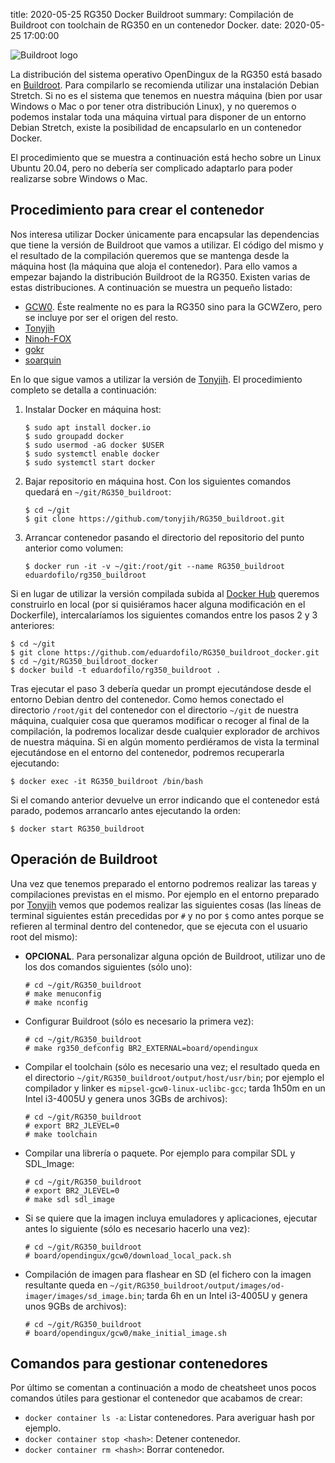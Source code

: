 title: 2020-05-25 RG350 Docker Buildroot
summary: Compilación de Buildroot con toolchain de RG350 en un contenedor Docker.
date: 2020-05-25 17:00:00

![Buildroot logo](/images/posts/buildroot/logo.png)

La distribución del sistema operativo OpenDingux de la RG350 está basado en [Buildroot](https://buildroot.org/). Para compilarlo se recomienda utilizar una instalación Debian Stretch. Si no es el sistema que tenemos en nuestra máquina (bien por usar Windows o Mac o por tener otra distribución Linux), y no queremos o podemos instalar toda una máquina virtual para disponer de un entorno Debian Stretch, existe la posibilidad de encapsularlo en un contenedor Docker.

El procedimiento que se muestra a continuación está hecho sobre un Linux Ubuntu 20.04, pero no debería ser complicado adaptarlo para poder realizarse sobre Windows o Mac.

## Procedimiento para crear el contenedor

Nos interesa utilizar Docker únicamente para encapsular las dependencias que tiene la versión de Buildroot que vamos a utilizar. El código del mismo y el resultado de la compilación queremos que se mantenga desde la máquina host (la máquina que aloja el contenedor). Para ello vamos a empezar bajando la distribución Buildroot de la RG350. Existen varias de estas distribuciones. A continuación se muestra un pequeño listado:

* [GCW0](https://github.com/gcwnow/buildroot). Éste realmente no es para la RG350 sino para la GCWZero, pero se incluye por ser el origen del resto.
* [Tonyjih](https://github.com/tonyjih/RG350_buildroot)
* [Ninoh-FOX](https://github.com/Ninoh-FOX/toolchain)
* [gokr](https://github.com/gokr/RG350_buildroot)
* [soarquin](https://github.com/soarqin/RG350_buildroot)

En lo que sigue vamos a utilizar la versión de [Tonyjih](https://github.com/tonyjih/RG350_buildroot). El procedimiento completo se detalla a continuación:

1. Instalar Docker en máquina host:

    ```
    $ sudo apt install docker.io
    $ sudo groupadd docker
    $ sudo usermod -aG docker $USER
    $ sudo systemctl enable docker
    $ sudo systemctl start docker
    ```

2. Bajar repositorio en máquina host. Con los siguientes comandos quedará en `~/git/RG350_buildroot`:

    ```
    $ cd ~/git
    $ git clone https://github.com/tonyjih/RG350_buildroot.git
    ```

3. Arrancar contenedor pasando el directorio del repositorio del punto anterior como volumen:

    ```
    $ docker run -it -v ~/git:/root/git --name RG350_buildroot eduardofilo/rg350_buildroot
    ```

Si en lugar de utilizar la versión compilada subida al [Docker Hub](https://hub.docker.com/r/eduardofilo/rg350_buildroot) queremos construirlo en local (por si quisiéramos hacer alguna modificación en el Dockerfile), intercalaríamos los siguientes comandos entre los pasos 2 y 3 anteriores:

```
$ cd ~/git
$ git clone https://github.com/eduardofilo/RG350_buildroot_docker.git
$ cd ~/git/RG350_buildroot_docker
$ docker build -t eduardofilo/rg350_buildroot .
```

Tras ejecutar el paso 3 debería quedar un prompt ejecutándose desde el entorno Debian dentro del contenedor. Como hemos conectado el directorio `/root/git` del contenedor con el directorio `~/git` de nuestra máquina, cualquier cosa que queramos modificar o recoger al final de la compilación, la podremos localizar desde cualquier explorador de archivos de nuestra máquina. Si en algún momento perdiéramos de vista la terminal ejecutándose en el entorno del contenedor, podremos recuperarla ejecutando:

```
$ docker exec -it RG350_buildroot /bin/bash
```

Si el comando anterior devuelve un error indicando que el contenedor está parado, podemos arrancarlo antes ejecutando la orden:

```
$ docker start RG350_buildroot
```

## Operación de Buildroot

Una vez que tenemos preparado el entorno podremos realizar las tareas y compilaciones previstas en el mismo. Por ejemplo en el entorno preparado por [Tonyjih](https://github.com/tonyjih/RG350_buildroot) vemos que podemos realizar las siguientes cosas (las líneas de terminal siguientes están precedidas por `#` y no por `$` como antes porque se refieren al terminal dentro del contenedor, que se ejecuta con el usuario root del mismo):

* **OPCIONAL**. Para personalizar alguna opción de Buildroot, utilizar uno de los dos comandos siguientes (sólo uno):

    ```
    # cd ~/git/RG350_buildroot
    # make menuconfig
    # make nconfig
    ```

* Configurar Buildroot (sólo es necesario la primera vez):

    ```
    # cd ~/git/RG350_buildroot
    # make rg350_defconfig BR2_EXTERNAL=board/opendingux
    ```

* Compilar el toolchain (sólo es necesario una vez; el resultado queda en el directorio `~/git/RG350_buildroot/output/host/usr/bin`; por ejemplo el compilador y linker es `mipsel-gcw0-linux-uclibc-gcc`; tarda 1h50m en un Intel i3-4005U y genera unos 3GBs de archivos):

    ```
    # cd ~/git/RG350_buildroot
    # export BR2_JLEVEL=0
    # make toolchain
    ```

* Compilar una librería o paquete. Por ejemplo para compilar SDL y SDL_Image:

    ```
    # cd ~/git/RG350_buildroot
    # export BR2_JLEVEL=0
    # make sdl sdl_image
    ```


* Si se quiere que la imagen incluya emuladores y aplicaciones, ejecutar antes lo siguiente (sólo es necesario hacerlo una vez):

    ```
    # cd ~/git/RG350_buildroot
    # board/opendingux/gcw0/download_local_pack.sh
    ```

* Compilación de imagen para flashear en SD (el fichero con la imagen resultante queda en `~/git/RG350_buildroot/output/images/od-imager/images/sd_image.bin`; tarda 6h en un Intel i3-4005U y genera unos 9GBs de archivos):

    ```
    # cd ~/git/RG350_buildroot
    # board/opendingux/gcw0/make_initial_image.sh
    ```

## Comandos para gestionar contenedores

Por último se comentan a continuación a modo de cheatsheet unos pocos comandos útiles para gestionar el contenedor que acabamos de crear:

* `docker container ls -a`: Listar contenedores. Para averiguar hash por ejemplo.
* `docker container stop <hash>`: Detener contenedor.
* `docker container rm <hash>`: Borrar contenedor.
